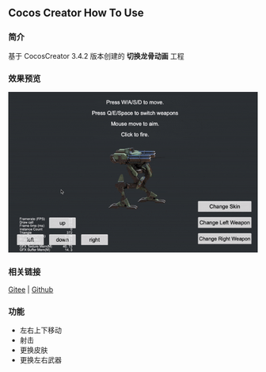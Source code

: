 ## Cocos Creator How To Use

### 简介

基于 CocosCreator 3.4.2 版本创建的 **切换龙骨动画** 工程

### 效果预览
![image](../../gif/202203/2022030405.gif)

### 相关链接
[Gitee](https://gitee.com/mirrors_cocos-creator/test-cases-3d/tree/v3.0/assets/cases/dragonbones) | [Github](https://github.com/cocos-creator/test-cases-3d/tree/v3.0/assets/cases/dragonbones)

### 功能
- 左右上下移动
- 射击
- 更换皮肤
- 更换左右武器